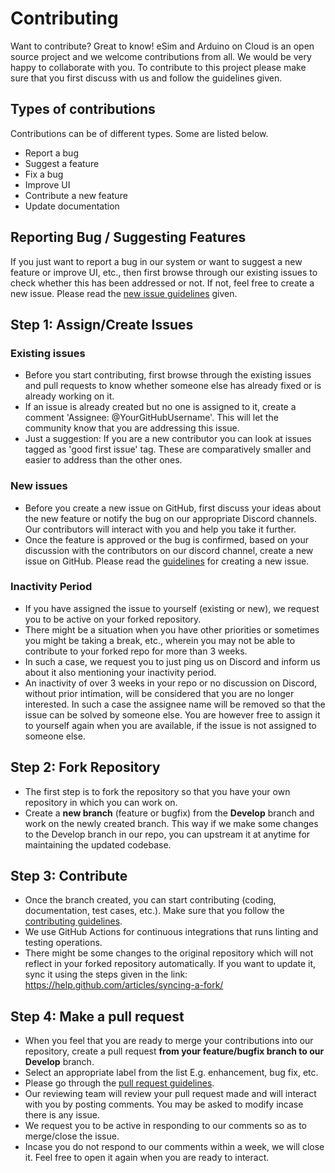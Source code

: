 # Contributing 

Want to contribute? Great to know! eSim and Arduino on Cloud is an open source project and we welcome contributions from all. We would be very happy to collaborate with you. To contribute to this project please make sure that you first discuss with us and follow the guidelines given.

## Types of contributions
Contributions can be of different types. Some are listed below.
* Report a bug
* Suggest a feature
* Fix a bug
* Improve UI
* Contribute a new feature
* Update documentation

## Reporting Bug / Suggesting Features
If you just want to report a bug in our system or want to suggest a new feature or improve UI, etc., then first browse through our existing issues to check whether this has been addressed or not. If not, feel free to create a new issue. Please read the  [new issue guidelines](https://esim-cloud.readthedocs.io/en/latest/contribute/NewIssue.html) given.

## Step 1: Assign/Create Issues

### Existing issues
* Before you start contributing, first browse through the existing issues and pull requests to know whether someone else has already fixed or is already working on it.
* If an issue is already created but no one is assigned to it, create a comment 'Assignee: @YourGitHubUsername'. This will let the community know that you are addressing this issue.
* Just a suggestion: If you are a new contributor you can look at issues tagged as 'good first issue' tag. These are comparatively smaller and easier to address than the other ones.

### New issues
* Before you create a new issue on GitHub, first discuss your ideas about the new feature or notify the bug on our appropriate Discord channels. Our contributors will interact with you and help you take it further. 
* Once the feature is approved or the bug is confirmed, based on your discussion with the contributors on our discord channel, create a new issue on GitHub. Please read the [guidelines](https://esim-cloud.readthedocs.io/en/latest/contribute/NewIssue.html) for creating a new issue.

### Inactivity Period
* If you have assigned the issue to yourself (existing or new), we request you to be active on your forked repository.
* There might be a situation when you have other priorities or sometimes you might be taking a break, etc., wherein you may not be able to contribute to your forked repo for more than 3 weeks. 
* In such a case, we request you to just ping us on Discord and inform us about it also mentioning your inactivity period.
* An inactivity of over 3 weeks in your repo or no discussion on Discord, without prior intimation, will be considered that you are no longer interested. In such a case the assignee name will be removed so that the issue can be solved by someone else. You are however free to assign it to yourself again when you are available, if the issue is not assigned to someone else.

## Step 2: Fork Repository 
* The first step is to fork the repository so that you have your own repository in which you can work on.
* Create a **new branch** (feature or bugfix) from the **Develop** branch and work on the newly created branch. This way if we make some changes to the Develop branch in our repo, you can upstream it at anytime for maintaining the updated codebase.

## Step 3: Contribute
* Once the branch created, you can start contributing (coding, documentation, test cases, etc.). Make sure that you follow the [contributing guidelines](https://esim-cloud.readthedocs.io/en/latest/contribute/ContributingGuidelines.html).
* We use GitHub Actions for continuous integrations that runs linting and testing operations.
* There might be some changes to the original repository which will not reflect in your forked repository automatically. If you want to update it, sync it using the steps given in the link: https://help.github.com/articles/syncing-a-fork/

## Step 4: Make a pull request
* When you feel that you are ready to merge your contributions into our repository, create a pull request **from your feature/bugfix branch to our Develop** branch.
* Select an appropriate label from the list E.g. enhancement, bug fix, etc.
* Please go through the [pull request guidelines](https://esim-cloud.readthedocs.io/en/latest/contribute/PullRequest.html).
* Our reviewing team will review your pull request made and will interact with you by posting comments. You may be asked to modify incase there is any issue.
* We request you to be active in responding to our comments so as to merge/close the issue.
* Incase you do not respond to our comments within a week, we will close it. Feel free to open it again when you are ready to interact.
